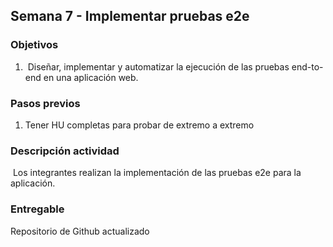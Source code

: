 ## Semana 7 - Implementar pruebas e2e

### Objetivos

1.   Diseñar, implementar y automatizar la ejecución de las pruebas end-to-end en una aplicación web.

### Pasos previos

1.  Tener HU completas para probar de extremo a extremo

### Descripción actividad

 Los integrantes realizan la implementación de las pruebas e2e para la aplicación.

### Entregable

Repositorio de Github actualizado
